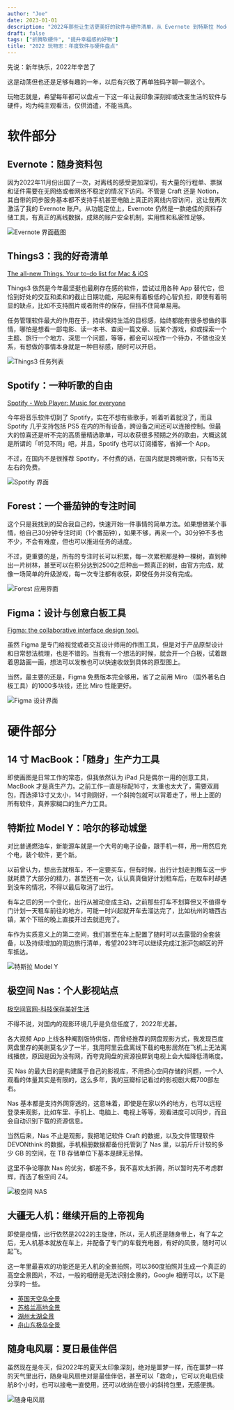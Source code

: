 ```yaml
---
author: "Joe"
date: 2023-01-01
description: "2022年那些让生活更美好的软件与硬件清单，从 Evernote 到特斯拉 Model Y，记录那些改变生活的工具"
draft: false
tags: ["折腾软硬件", "提升幸福感的好物"]
title: "2022 玩物志：年度软件与硬件盘点"
---
```


先说：新年快乐，2022年辛苦了

这是动荡但也还是足够有趣的一年，以后有兴致了再单独码字聊一聊这个。

玩物志就是，希望每年都可以盘点一下这一年让我印象深刻抑或改变生活的软件与硬件，均为纯主观看法，仅供消遣，不能当真。

# 软件部分

## Evernote：随身资料包

因为2022年11月份出国了一次，对离线的感受更加深切，有大量的行程单、票据和证件需要在无网络或者网络不稳定的情况下访问。不管是 Craft 还是 Notion，其自带的同步服务基本都不支持手机甚至电脑上真正的离线内容访问，这让我再次激活了我的 Evernote 账户。从功能定位上，Evernote 仍然是一款绝佳的资料存储工具，有真正的离线数据，成熟的账户安全机制，实用性和私密性足够。

![Evernote 界面截图](/images/posts/2022-gadget-review-software-and-hardware/evernote-interface.webp)

## Things3：我的好奇清单

[The all-new Things. Your to-do list for Mac & iOS](https://culturedcode.com/things/)

Things3 依然是今年最坚挺也最刷存在感的软件，尝试过用各种 App 替代它，但恰到好处的交互和柔和的截止日期功能，用起来有着极低的心智负担，即使有着明显的缺点，比如不支持图片或者附件的保存，但挡不住简单易用。

任务管理软件最大的作用在于，持续保持生活的目标感，始终都能有很多想做的事情，哪怕是想看一部电影、读一本书、查阅一篇文章、玩某个游戏，抑或探索一个主题、旅行一个地方、深思一个问题，等等，都会可以视作一个待办，不做也没关系，有想做的事情本身就是一种目标感，随时可以开启。

![Things3 任务列表](/images/posts/2022-gadget-review-software-and-hardware/things3-tasks.webp)

## Spotify：一种听歌的自由

[Spotify - Web Player: Music for everyone](https://open.spotify.com/)

今年将音乐软件切到了 Spotify，实在不想有些歌手，听着听着就没了，而且 Spotify 几乎支持包括 PS5 在内的所有设备，跨设备之间还可以连接控制。但最大的惊喜还是听不完的高质量精选歌单，可以收获很多预期之外的歌曲，大概这就是所谓的「听见不同」吧，并且，Spotify 也可以订阅播客，省掉一个 App。

不过，在国内不是很推荐 Spotify，不付费的话，在国内就是跨境听歌，只有15天左右的免费。

![Spotify 界面](/images/posts/2022-gadget-review-software-and-hardware/spotify-interface.webp)

## Forest：一个番茄钟的专注时间

这个只是我找到的契合我自己的，快速开始一件事情的简单方法。如果想做某个事情，给自己30分钟专注时间（1个番茄钟），如果不够，再来一个。30分钟不多也不少，不会有难度，但也可以推进任务的进度。

不过，更重要的是，所有的专注时长可以积累，每一次累积都是种一棵树，直到种出一片树林，甚至可以在积分达到2500之后种出一颗真正的树，由官方完成，就像一场简单的升级游戏，每一次专注都有收获，即使任务并没有完成。

![Forest 应用界面](/images/posts/2022-gadget-review-software-and-hardware/forest-app.webp)

## Figma：设计与创意白板工具

[Figma: the collaborative interface design tool.](https://www.figma.com/)

虽然 Figma 是专门给视觉或者交互设计师用的作图工具，但是对于产品原型设计和日常想法梳理，也是不错的。当我有一个想法的时候，就会开一个白板，试着跟着思路画一画，想法可以发散也可以快速收敛到具体的原型图上。

当然，最主要的还是，Figma 免费版本完全够用，省了之前用 Miro （国外著名白板工具）的1000多块钱，还比 Miro 性能更好。

![Figma 设计界面](/images/posts/2022-gadget-review-software-and-hardware/figma-interface.webp)

# 硬件部分

## 14 寸 MacBook：「随身」生产力工具

即使画图是日常工作的常态，但我依然认为 iPad 只是偶尔一用的创意工具，MacBook 才是真生产力。之前工作一直是标配16寸，太重也太大了，需要双肩包，而选择13寸又太小，14寸刚刚好，一个斜挎包就可以背着走了，带上上面的所有软件，真养家糊口的生产力工具。

## 特斯拉 Model Y：哈尔的移动城堡

对比普通燃油车，新能源车就是一个大号的电子设备，跟手机一样，用一用然后充个电，装个软件，更个新。

以前曾认为，想出去就租车，不一定要买车，但有时候，出行计划走到租车这一步就耗费了大部分的精力，甚至还有一次，认认真真做好计划租车后，在取车时却遇到没车的情况，不得以最后取消了出行。

有车之后的另一个变化，出行从被动变成主动，之前那些打车不划算但又不值得专门计划一天租车前往的地方，可能一时兴起就开车去溜达完了，比如杭州的塘西古镇，某个下班的晚上直接开过去就逛完了。

车作为实质意义上的第二空间，我们甚至在车上配置了随时可以去露营的全套装备，以及持续增加的周边旅行清单，希望2023年可以继续完成江浙沪包邮区的开车抵达。

![特斯拉 Model Y](/images/posts/2022-gadget-review-software-and-hardware/tesla-model-y.webp)

## 极空间 Nas：个人影视站点

[极空间官网-科技保存美好生活](https://www.zspace.cn/)

不得不说，对国内的观影环境几乎是负信任度了，2022年尤甚。

各大视频 App 上线各种阉割版特供版，而曾经推荐的网盘观影方式，我发现百度网盘里存的美剧莫名少了一半，我用阿里云盘离线下载的电影居然在飞机上无法离线播放，原因是因为没有网，而夸克网盘的资源投屏到电视上会大幅降低清晰度。

买 Nas 的最大目的是构建属于自己的影视库，不用担心空间存储的问题，一个人观看的体量其实是有限的，这么多年，我的豆瓣标记看过的影视剧大概700部左右。

Nas 基本都是支持外网穿透的，这意味着，即使是在家以外的地方，也可以远程登录来观影，比如车里、手机上、电脑上、电视上等等，观看进度可以同步，而且会自动识别下载的资源信息。

当然后来，Nas 不止是观影，我把笔记软件 Craft 的数据，以及文件管理软件 DEVONthink 的数据，手机相册数据都备份托管到了 Nas 里，以前斤斤计较的多少 GB 的空间，在 TB 存储单位下基本是肆无忌惮。

这里不争论哪款 Nas 的优劣，都差不多，我不喜欢太折腾，所以暂时先不考虑群辉，而选了极空间 Z4。

![极空间 NAS](/images/posts/2022-gadget-review-software-and-hardware/zspace-nas.webp)

## 大疆无人机：继续开启的上帝视角

即使是疫情，出行依然是2022的主旋律，所以，无人机还是随身带上，有了车之后，无人机基本就放在车上，并配备了专门的车载充电器，有好的风景，随时可以起飞。

这一年里最喜欢的功能还是无人机的全景拍照，可以360度拍照并生成一个真正的高空全景图片，不过，一般的相册是无法识别全景的，Google 相册可以，以下是分享的一些。

- [英国天空岛全景](https://photos.app.goo.gl/otMb2uXETkEw8pGZ7)
- [苏格兰高地全景](https://photos.app.goo.gl/YEDFGtjYt5Gdh6Gu8)
- [湖州太湖全景](https://photos.app.goo.gl/SrAcCa1qY9ymPwKP8)
- [舟山东极岛全景](https://photos.app.goo.gl/tGutUPnaj8u9ijoY8)

## 随身电风扇：夏日最佳伴侣

虽然现在是冬天，但2022年的夏天太印象深刻，绝对是噩梦一样，而在噩梦一样的天气里出行，随身电风扇绝对是最佳伴侣，甚至可以「救命」，它可以充电后续航8个小时，也可以接电一直使用，还可以收纳在很小的斜挎包里，无感便携。

![随身电风扇](/images/posts/2022-gadget-review-software-and-hardware/portable-fan.webp) 